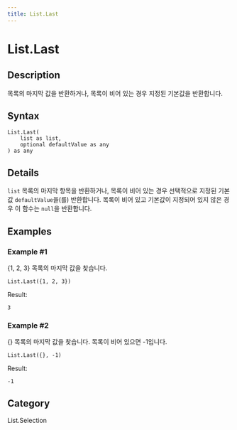 ```yaml
---
title: List.Last
---
```


# List.Last


## Description

목록의 마지막 값을 반환하거나, 목록이 비어 있는 경우 지정된 기본값을 반환합니다.


## Syntax

```powerquery
List.Last(
    list as list,
    optional defaultValue as any
) as any
```


## Details

<code>list</code> 목록의 마지막 항목을 반환하거나, 목록이 비어 있는 경우 선택적으로 지정된 기본값 <code>defaultValue</code>을(를) 반환합니다.    목록이 비어 있고 기본값이 지정되어 있지 않은 경우 이 함수는 <code>null</code>을 반환합니다.


## Examples

### Example #1 
\{1, 2, 3} 목록의 마지막 값을 찾습니다.
```powerquery
List.Last({1, 2, 3})
```

Result: 
```powerquery
3
```


### Example #2 
\{} 목록의 마지막 값을 찾습니다. 목록이 비어 있으면 -1입니다.
```powerquery
List.Last({}, -1)
```

Result: 
```powerquery
-1
```




## Category
List.Selection
